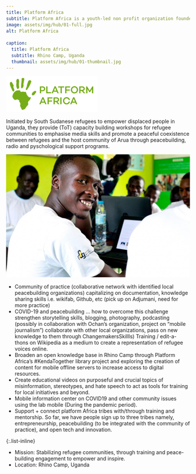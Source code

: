 ```yaml
---
title: Platform Africa
subtitle: Platform Africa is a youth-led non profit organization founded in 2017 in the Rhino Camp refugee settlement in Arua district, northern Uganda.
image: assets/img/hub/01-full.jpg
alt: Platform Africa

caption:
  title: Platform Africa
  subtitle: Rhino Camp, Uganda
  thumbnail: assets/img/hub/01-thumbnail.jpg
---
```


![Platform Africa](../assets/img/hub/01-logo.png)

Initiated by South Sudanese refugees to empower displaced people in Uganda, they provide (ToT) capacity building workshops for refugee communities to emphasise media skills and promote a peaceful coexistence between refugees and the host community of Arua through peacebuilding, radio and pyschological support programs.

![Content1](/assets/img/hub/01-content.jpg)

- Community of practice (collaborative network with identified local peacebuilding organizations) capitalizing on documentation, knowledge sharing skills i.e. wikifab, Github, etc (pick up on Adjumani, need for more practice)
- COVID-19 and peacebuilding … how to overcome this challenge strengthen storytelling skills, blogging, photography, podcasting (possibly in collaboration with Ochan’s organization, project on “mobile journalism”) collaborate with other local organizations, pass on new knowledge to them through ChangemakersSkillls)
Training / edit-a-thons on Wikipedia as a medium to create a representation of refugee voices online.
- Broaden an open knowledge base in Rhino Camp through Platform Africa’s #KendaTogether library project and exploring the creation of content for mobile offline servers to increase access to digital resources.
- Create educational videos on purposeful and crucial topics of misinformation, stereotypes, and hate speech to act as tools for training for local initiatives and beyond.
- Mobile information center on COVID19 and other community issues using the lab mobile (During the pandemic period).
- Support + connect platform Africa tribes with/through training and mentorship. So far, we have people sign up to three tribes namely, entrepreneurship, peacebuilding (to be integrated with the community of practice), and open tech and innovation.

{:.list-inline}
- Mission: Stabilizing refugee communities, through training and peace-building engagement to empower and inspire.
- Location: Rhino Camp, Uganda

